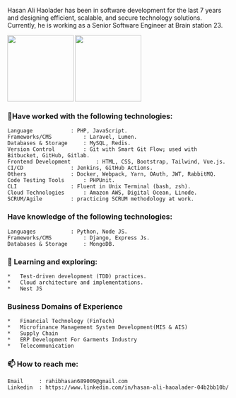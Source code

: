 <p>
Hasan Ali Haolader has been in software development for the last 7 years and designing efficient, scalable, and secure technology solutions. Currently, he is working as a Senior Software Engineer at Brain station 23.
</p>

<div >
<a  href='https://www.zend-zce.com/en/yellow-pages/ZEND032675'>
<img src="https://github.com/user-attachments/assets/7d7b47dd-f30a-4c13-b44a-4981af13508f" data-canonical-src="https://www.zend.com/sites/default/files/image/2019-09/zce-2017-php-155x155_0.png" align='left' width="150" height="150"  /></a>


<a href='https://www.credly.com/badges/41369e56-6956-436f-b50d-289d3d24f0ab/public_url'><img src="https://slack-imgs.com/?c=1&o1=ro&url=https%3A%2F%2Fd1.awsstatic.com%2Ftraining-and-certification%2Fcertification-badges%2FAWS-Certified-Solutions-Architect-Associate_badge.3419559c682629072f1eb968d59dea0741772c0f.png" data-canonical-src="https://slack-imgs.com/?c=1&o1=ro&url=https%3A%2F%2Fd1.awsstatic.com%2Ftraining-and-certification%2Fcertification-badges%2FAWS-Certified-Solutions-Architect-Associate_badge.3419559c682629072f1eb968d59dea0741772c0f.png" width="150" height="150" /></a>
</div>

### **🔭Have worked with the following technologies:**
	Language			: PHP, JavaScript.
	Frameworks/CMS		  	: Laravel, Lumen.
	Databases & Storage		: MySQL, Redis.
	Version Control		  	: Git with Smart Git Flow; used with Bitbucket, GitHub, Gitlab.
	Frontend Development		: HTML, CSS, Bootstrap, Tailwind, Vue.js.
	CI/CD 				: Jenkins, GitHub Actions.
	Others				: Docker, Webpack, Yarn, OAuth, JWT, RabbitMQ.
	Code Testing Tools 		: PHPUnit.
	CLI 				: Fluent in Unix Terminal (bash, zsh).
	Cloud Technologies		: Amazon AWS, Digital Ocean, Linode.
	SCRUM/Agile			: practicing SCRUM methodology at work.


### **Have knowledge of the following technologies:**
	Languages			: Python, Node JS.
	Frameworks/CMS		  	: Django, Express Js.
	Databases & Storage		: MongoDB.

### **🌱 Learning and exploring:**
	*	Test-driven development (TDD) practices.
	*	Cloud architecture and implementations.
	*	Nest JS


### **Business Domains of Experience**
	*	Financial Technology (FinTech)
	*	Microfinance Management System Development(MIS & AIS)
	*	Supply Chain
	*	ERP Development For Garments Industry
	*	Telecommunication
### 📫  How to reach me:
    Email     : rahibhasan689009@gmail.com
    Linkedin  : https://www.linkedin.com/in/hasan-ali-haoalader-04b2bb10b/

